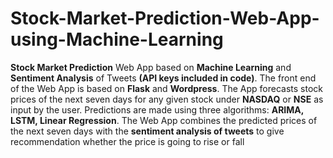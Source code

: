 # Stock-Market-Prediction-Web-App-using-Machine-Learning
**Stock Market Prediction** Web App based on **Machine Learning** and **Sentiment Analysis** of Tweets **(API keys included in code)**. The front end of the Web App is based on **Flask** and **Wordpress**. The App forecasts stock prices of the next seven days for any given stock under **NASDAQ** or **NSE** as input by the user. Predictions are made using three algorithms: **ARIMA, LSTM, Linear Regression**. The Web App combines the predicted prices of the next seven days with the **sentiment analysis of tweets** to give recommendation whether the price is going to rise or fall

<!-- # Note
### Wordpress file has been moved from the repository due to exceeding quota of Github LFS. Download it now from <a href="https://drive.google.com/file/d/1q1kdNBQyQTIIq9OuMuYBUgD3fni-oJQp/view?usp=sharing">here</a>

# Screenshots
<img src="https://github.com/kaushikjadhav01/Stock-Market-Prediction-Web-App-using-Machine-Learning-And-Sentiment-Analysis/blob/master/screenshots/banner.png">
<img src="https://github.com/kaushikjadhav01/Stock-Market-Prediction-Web-App-using-Machine-Learning-And-Sentiment-Analysis/blob/master/screenshots/banner2.PNG">
<img src="https://github.com/kaushikjadhav01/Stock-Market-Prediction-Web-App-using-Machine-Learning-And-Sentiment-Analysis/blob/master/screenshots/11-resuts.png" width="750">
<img src="https://github.com/kaushikjadhav01/Stock-Market-Prediction-Web-App-using-Machine-Learning-And-Sentiment-Analysis/blob/master/screenshots/wp-admin.PNG" width="750">
Find more screenshots in the <b>screenshots folder</b> Or <a href="https://github.com/kaushikjadhav01/Stock-Market-Prediction-Web-App-using-Machine-Learning-And-Sentiment-Analysis/tree/master/screenshots">click here</a>

# File and Directory Structure
<pre>
screenshots - Screenshots of Web App
static - static files of flask app: css, images, js, etc.
templates - html files
Tweets.py - structure of Tweets for sentiment Analysis
constants.py - config file for app with Twitter API keys and other details
main.py - main machine learning module
</pre>

# Technologies Used
<ul>
<a href="https://wordpress.org/"><li>Wordpress</a></li>
<a href="https://flask.palletsprojects.com/"><li>Flask</a></li>
<a href="https://www.tensorflow.org/"><li>Tensorflow</a></li>
<a href="https://keras.io/"><li>Keras</a></li>
<a href="https://pypi.org/project/yfinance/"><li>Yahoo Finance</a></li>
<a href="https://www.alphavantage.co/"><li>Alphavantage</a></li>
<a href="https://scikit-learn.org/"><li>Scikit-Learn</a></li>
<a href="https://www.tweepy.org/"><li>Tweepy</a></li>
<a href="https://www.python.org/"><li>Python</a></li>
<a href="https://www.php.net/"><li>PHP</a></li>
<a href="https://www.w3.org/Style/CSS/Overview.en.html"><li>CSS</a></li>
<a href="https://www.w3.org/TR/html52/"><li>HTML</a></li>
<a href="https://www.javascript.com/"><li>Javascript</a></li>
</ul>

# How to Install and Use
<b>Python 3.8.5 is required for the python packages to install correctly</b><br>
<ol>
<li>Clone the repo. Download and install <b>XAMPP server</b> from https://www.apachefriends.org/download.html and start <b>Apache</b> and <b>MySql</b> servers</li>
<li>Open <b>phpmyadmin</b> by visiting http://localhost/phpmyadmin/ and go to User Accounts -> Add a User, give username and password as <b>admin</b> and click on <b>Check All</b> next to Global Privileges and hit Go</li>
<li>Next, create a new database named <b>wordpress</b></li>
<li>Select the wordpress database and click on <b>Import</b> and select the <b>wordpress.sql</b> file from the repo.</li> 
<li>Download my wordpress website zip file from <a href="https://drive.google.com/file/d/1q1kdNBQyQTIIq9OuMuYBUgD3fni-oJQp/view?usp=sharing">here</a>
<li>Extract the above zip file in <b>xampp/htdocs</b> folder</li>
<li>Go to command prompt, change directory to directory of repository and type <b>pip install -r requirements.txt</b></li>
<li>To run app, type in command prompt, <b>python main.py</b></li>
<li>Open your web browser and go to <b>http://localhost/www</b> and click on the wordpress folders to access the web app</li>
<li>Wordpress Admin Panel is available at: <b>http://localhost/www/wordpress-5.6.2/wordpress/wp-admin</b></li>
</ol>
<br>
<b> Video of setup and demo is available <a href="https://drive.google.com/file/d/1iP5RqdlREx_YbP-5RZqo7fB1rElQ2igi/view?usp=sharing">here</a></b>
<br>
<h2> Admin Credentails </h2><br>
<b>Username:</b> admin
<br>
<b>Email:</b> stockmarketpred@gmail.com
<br>
<b>Password:</b> Samplepass@123

# Authors
## Kaushik Jadhav
<ul>
<li>Github:https://github.com/kaushikjadhav01</li>
<li>Medium:https://medium.com/@kaushikjadhav01</li>
<li>LinkedIn:https://www.linkedin.com/in/kaushikjadhav01/</li>
<li>Portfolio:http://kaushikjadhav01.github.io/</li>
</ul> -->
